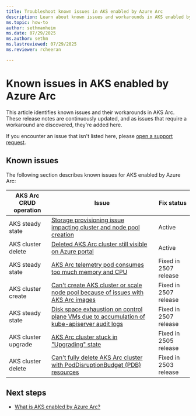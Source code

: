 ```yaml
---
title: Troubleshoot known issues in AKS enabled by Azure Arc
description: Learn about known issues and workarounds in AKS enabled by Arc.
ms.topic: how-to
author: sethmanheim
ms.date: 07/29/2025
ms.author: sethm
ms.lastreviewed: 07/29/2025
ms.reviewer: rcheeran

---
```


# Known issues in AKS enabled by Azure Arc

This article identifies known issues and their workarounds in AKS Arc. These release notes are continuously updated, and as issues that require a workaround are discovered, they're added here.

If you encounter an issue that isn't listed here, please [open a support request](help-support.md).

## Known issues

The following section describes known issues for AKS enabled by Azure Arc:

| AKS Arc CRUD operation | Issue | Fix status |
|------------------------|-------|------------|
| AKS steady state       | [Storage provisioning issue impacting cluster and node pool creation](storage-provision-issue.md)|Active|
| AKS cluster delete     | [Deleted AKS Arc cluster still visible on Azure portal](deleted-cluster-visible.md) | Active |
| AKS steady state       | [AKS Arc telemetry pod consumes too much memory and CPU](telemetry-pod-resources.md) | Fixed in 2507 release  |
| AKS cluster create     | [Can't create AKS cluster or scale node pool because of issues with AKS Arc images](gallery-image-not-usable.md) | Fixed in 2507 release |
| AKS steady state       | [Disk space exhaustion on control plane VMs due to accumulation of kube-apiserver audit logs](kube-apiserver-log-overflow.md) | Fixed in 2507 release |
| AKS cluster upgrade    | [AKS Arc cluster stuck in "Upgrading" state](cluster-upgrade-status.md) | Fixed in 2505 release |
| AKS cluster delete     | [Can't fully delete AKS Arc cluster with PodDisruptionBudget (PDB) resources](delete-cluster-pdb.md) | Fixed in 2503 release |

## Next steps

- [What is AKS enabled by Azure Arc?](aks-overview.md)
